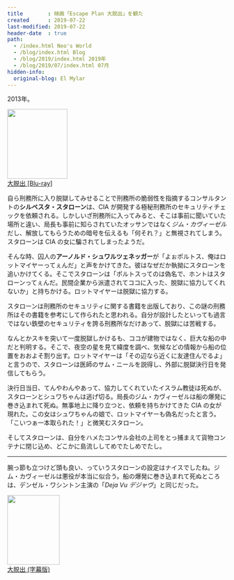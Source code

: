 ```yaml
---
title        : 映画「Escape Plan 大脱出」を観た
created      : 2019-07-22
last-modified: 2019-07-22
header-date  : true
path:
  - /index.html Neo's World
  - /blog/index.html Blog
  - /blog/2019/index.html 2019年
  - /blog/2019/07/index.html 07月
hidden-info:
  original-blog: El Mylar
---
```


2013年。

<div class="ad-amazon">
  <div class="ad-amazon-image">
    <a href="https://www.amazon.co.jp/dp/B01H3KPS38?tag=neos21-22&amp;linkCode=osi&amp;th=1&amp;psc=1">
      <img src="https://m.media-amazon.com/images/I/61SDO4mFu-L._SL160_.jpg" width="138" height="160">
    </a>
  </div>
  <div class="ad-amazon-info">
    <div class="ad-amazon-title">
      <a href="https://www.amazon.co.jp/dp/B01H3KPS38?tag=neos21-22&amp;linkCode=osi&amp;th=1&amp;psc=1">大脱出 [Blu-ray]</a>
    </div>
  </div>
</div>

自ら刑務所に入り脱獄してみせることで刑務所の脆弱性を指摘するコンサルタントの**シルベスタ・スタローン**は、CIA が開発する極秘刑務所のセキュリティチェックを依頼される。しかしいざ刑務所に入ってみると、そこは事前に聞いていた場所と違い、局長も事前に知らされていたオッサンではなく*ジム・カヴィーゼル*だし、解放してもらうための暗号を伝えるも「何それ？」と無視されてしまう。スタローンは CIA の女に騙されてしまったようだ。

そんな時、囚人の**アーノルド・シュワルツェネッガー**が「よぉポルトス、俺はロットマイヤーってぇんだ」と声をかけてきた。彼はなぜだか執拗にスタローンを追いかけてくる。そこでスタローンは「ポルトスってのは偽名で、ホントはスタローンってぇんだ。民間企業から派遣されてココに入った、脱獄に協力してくれないか」と持ちかける。ロットマイヤーは脱獄に協力する。

スタローンは刑務所のセキュリティに関する書籍を出版しており、この謎の刑務所はその書籍を参考にして作られたと思われる。自分が設計したといっても過言ではない鉄壁のセキュリティを誇る刑務所なだけあって、脱獄には苦戦する。

なんとかスキを突いて一度脱獄しかけるも、ココが建物ではなく、巨大な船の中だと判明する。そこで、夜空の星を見て緯度を調べ、気候などの情報から船の位置をおおよそ割り出す。ロットマイヤーは「その辺なら近くに友達住んでるよ」と言うので、スタローンは医師のサム・ニールを説得し、外部に脱獄決行日を発信してもらう。

決行日当日、てんやわんやあって、協力してくれていたイスラム教徒は死ぬが、スタローンとシュワちゃんは逃げ切る。局長のジム・カヴィーゼルは船の爆発に巻き込まれて死ぬ。無事地上に降り立つと、依頼を持ちかけてきた CIA の女が現れた。この女はシュワちゃんの娘で、ロットマイヤーも偽名だったと言う。「こいつぁ一本取られた！」と微笑むスタローン。

そしてスタローンは、自分をハメたコンサル会社の上司をとっ捕まえて貨物コンテナに閉じ込め、どこかに島流ししてめでたしめでたし。

-----

腕っ節も立つけど頭も良い、っていうスタローンの設定はナイスでしたね。ジム・カヴィーゼルは悪役が本当に似合う。船の爆発に巻き込まれて死ぬところは、デンゼル・ワシントン主演の「*Deja Vu デジャヴ*」と同じだった。

<div class="ad-amazon">
  <div class="ad-amazon-image">
    <a href="https://www.amazon.co.jp/dp/B00LG9EGSQ?tag=neos21-22&amp;linkCode=osi&amp;th=1&amp;psc=1">
      <img src="https://m.media-amazon.com/images/I/51Ln3Pp5HxL._SL160_.jpg" width="120" height="160">
    </a>
  </div>
  <div class="ad-amazon-info">
    <div class="ad-amazon-title">
      <a href="https://www.amazon.co.jp/dp/B00LG9EGSQ?tag=neos21-22&amp;linkCode=osi&amp;th=1&amp;psc=1">大脱出 (字幕版)</a>
    </div>
  </div>
</div>
